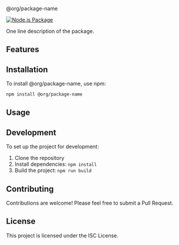 @org/package-name

[![Node.js Package](https://github.com/gv-sh/package-name/actions/workflows/npm-publish.yml/badge.svg)](https://github.com/gv-sh/package-name/actions/workflows/npm-publish.yml)

One line description of the package.

## Features

## Installation 

To install @org/package-name, use npm:

```bash
npm install @org/package-name
```

## Usage

## Development

To set up the project for development:

1. Clone the repository
2. Install dependencies: `npm install`
3. Build the project: `npm run build`

## Contributing

Contributions are welcome! Please feel free to submit a Pull Request.

## License

This project is licensed under the ISC License.